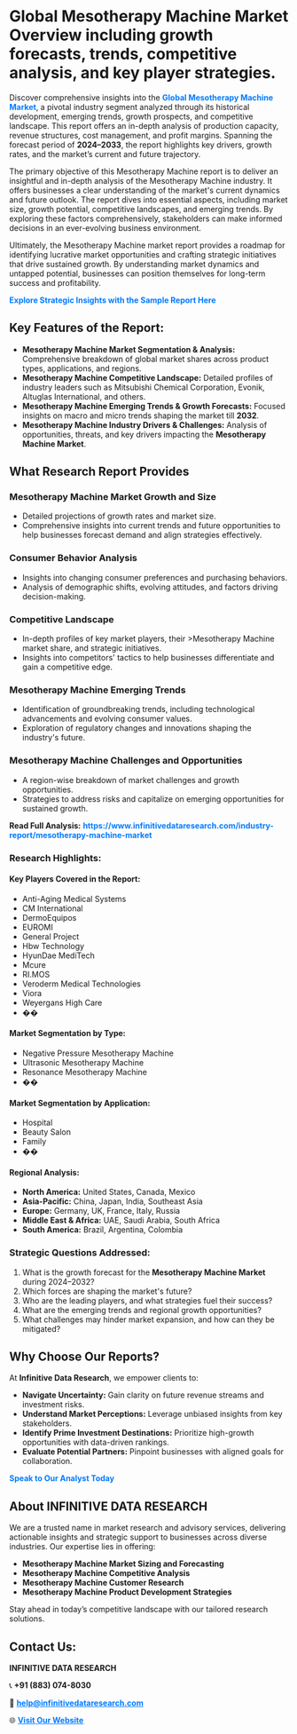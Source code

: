 <h1>Global Mesotherapy Machine Market Overview including growth forecasts, trends, competitive analysis, and key player strategies.</h1>
<p>
Discover comprehensive insights into the 
<a href="https://www.infinitivedataresearch.com/industry-report/mesotherapy-machine-market" rel="dofollow" style="color: #007BFF; text-decoration: none;"><strong>Global Mesotherapy Machine Market</strong></a>, a pivotal industry segment analyzed through its historical development, emerging trends, growth prospects, and competitive landscape. This report offers an in-depth analysis of production capacity, revenue structures, cost management, and profit margins. Spanning the forecast period of <strong>2024–2033</strong>, the report highlights key drivers, growth rates, and the market’s current and future trajectory.
</p>
<p>
The primary objective of this Mesotherapy Machine report is to deliver an insightful and in-depth analysis of the Mesotherapy Machine industry. It offers businesses a clear understanding of the market's current dynamics and future outlook. The report dives into essential aspects, including market size, growth potential, competitive landscapes, and emerging trends. By exploring these factors comprehensively, stakeholders can make informed decisions in an ever-evolving business environment.
</p>
<p>
Ultimately, the Mesotherapy Machine market report provides a roadmap for identifying lucrative market opportunities and crafting strategic initiatives that drive sustained growth. By understanding market dynamics and untapped potential, businesses can position themselves for long-term success and profitability.
</p>
<p>
<a href="https://www.infinitivedataresearch.com/request-sample/reportId=107965" style="color: #007BFF; text-decoration: none;"><strong>Explore Strategic Insights with the Sample Report Here</strong></a>
</p>

<h2>Key Features of the Report:</h2>
<ul>
<li><strong>Mesotherapy Machine Market Segmentation & Analysis:</strong> Comprehensive breakdown of global market shares across product types, applications, and regions.</li>
<li><strong>Mesotherapy Machine Competitive Landscape:</strong> Detailed profiles of industry leaders such as Mitsubishi Chemical Corporation, Evonik, Altuglas International, and others.</li>
<li><strong>Mesotherapy Machine Emerging Trends & Growth Forecasts:</strong> Focused insights on macro and micro trends shaping the market till <strong>2032</strong>.</li>
<li><strong>Mesotherapy Machine Industry Drivers & Challenges:</strong> Analysis of opportunities, threats, and key drivers impacting the <strong>Mesotherapy Machine Market</strong>.</li>
</ul>

<h2>What Research Report Provides</h2>
<h3>Mesotherapy Machine Market Growth and Size</h3>
<ul>
<li>Detailed projections of growth rates and market size.</li>
<li>Comprehensive insights into current trends and future opportunities to help businesses forecast demand and align strategies effectively.</li>
</ul>

<h3>Consumer Behavior Analysis</h3>
<ul>
<li>Insights into changing consumer preferences and purchasing behaviors.</li>
<li>Analysis of demographic shifts, evolving attitudes, and factors driving decision-making.</li>
</ul>

<h3>Competitive Landscape</h3>
<ul>
<li>In-depth profiles of key market players, their >Mesotherapy Machine market share, and strategic initiatives.</li>
<li>Insights into competitors' tactics to help businesses differentiate and gain a competitive edge.</li>
</ul>

<h3>Mesotherapy Machine Emerging Trends</h3>
<ul>
<li>Identification of groundbreaking trends, including technological advancements and evolving consumer values.</li>
<li>Exploration of regulatory changes and innovations shaping the industry's future.</li>
</ul>

<h3>Mesotherapy Machine Challenges and Opportunities</h3>
<ul>
<li>A region-wise breakdown of market challenges and growth opportunities.</li>
<li>Strategies to address risks and capitalize on emerging opportunities for sustained growth.</li>
</ul>
<p><strong>Read Full Analysis:</strong> <a href="https://www.infinitivedataresearch.com/industry-report/mesotherapy-machine-market" rel="dofollow" style="color: #007BFF; text-decoration: none;"><strong>https://www.infinitivedataresearch.com/industry-report/mesotherapy-machine-market</strong></a></p>
<h3>Research Highlights:</h3>
<h4>Key Players Covered in the Report:</h4>
<ul><li>Anti-Aging Medical Systems</li><li>CM International</li><li>DermoEquipos</li><li>EUROMI</li><li>General Project</li><li>Hbw Technology</li><li>HyunDae MediTech</li><li>Mcure</li><li>RI.MOS</li><li>Veroderm Medical Technologies</li><li>Viora</li><li>Weyergans High Care</li><li>��</li></ul>
<h4>Market Segmentation by Type:</h4>
<ul><li>Negative Pressure Mesotherapy Machine</li><li>Ultrasonic Mesotherapy Machine</li><li>Resonance Mesotherapy Machine</li><li>��</li></ul>
<h4>Market Segmentation by Application:</h4>
<ul><li>Hospital</li><li>Beauty Salon</li><li>Family</li><li>��</li></ul>

<h4>Regional Analysis:</h4>
<ul>
<li><strong>North America:</strong> United States, Canada, Mexico</li>
<li><strong>Asia-Pacific:</strong> China, Japan, India, Southeast Asia</li>
<li><strong>Europe:</strong> Germany, UK, France, Italy, Russia</li>
<li><strong>Middle East & Africa:</strong> UAE, Saudi Arabia, South Africa</li>
<li><strong>South America:</strong> Brazil, Argentina, Colombia</li>
</ul>

<h3>Strategic Questions Addressed:</h3>
<ol>
<li>What is the growth forecast for the <strong>Mesotherapy Machine Market</strong> during 2024–2032?</li>
<li>Which forces are shaping the market's future?</li>
<li>Who are the leading players, and what strategies fuel their success?</li>
<li>What are the emerging trends and regional growth opportunities?</li>
<li>What challenges may hinder market expansion, and how can they be mitigated?</li>
</ol>

<h2>Why Choose Our Reports?</h2>
<p>At <strong>Infinitive Data Research</strong>, we empower clients to:</p>
<ul>
<li><strong>Navigate Uncertainty:</strong> Gain clarity on future revenue streams and investment risks.</li>
<li><strong>Understand Market Perceptions:</strong> Leverage unbiased insights from key stakeholders.</li>
<li><strong>Identify Prime Investment Destinations:</strong> Prioritize high-growth opportunities with data-driven rankings.</li>
<li><strong>Evaluate Potential Partners:</strong> Pinpoint businesses with aligned goals for collaboration.</li>
</ul>
<p><a href="https://www.infinitivedataresearch.com/industry-report/mesotherapy-machine-market" rel="dofollow" style="color: #007BFF; text-decoration: none;"><strong>Speak to Our Analyst Today</strong></a></p>

<h2>About INFINITIVE DATA RESEARCH</h2>
<p>We are a trusted name in market research and advisory services, delivering actionable insights and strategic support to businesses across diverse industries. Our expertise lies in offering:</p>
<ul>
<li><strong>Mesotherapy Machine Market Sizing and Forecasting</strong></li>
<li><strong>Mesotherapy Machine Competitive Analysis</strong></li>
<li><strong>Mesotherapy Machine Customer Research</strong></li>
<li><strong>Mesotherapy Machine Product Development Strategies</strong></li>
</ul>
<p>Stay ahead in today’s competitive landscape with our tailored research solutions.</p>

<h2>Contact Us:</h2>
<p><strong>INFINITIVE DATA RESEARCH</strong></p>
<p>📞 <strong>+91 (883) 074-8030</strong></p>
<p>📧 <strong><a href="mailto:help@infinitivedataresearch.com" style="color: #007BFF;">help@infinitivedataresearch.com</a></strong></p>
<p>🌐 <strong><a href="https://www.infinitivedataresearch.com" rel="dofollow" style="color: #007BFF;">Visit Our Website</a></strong></p>